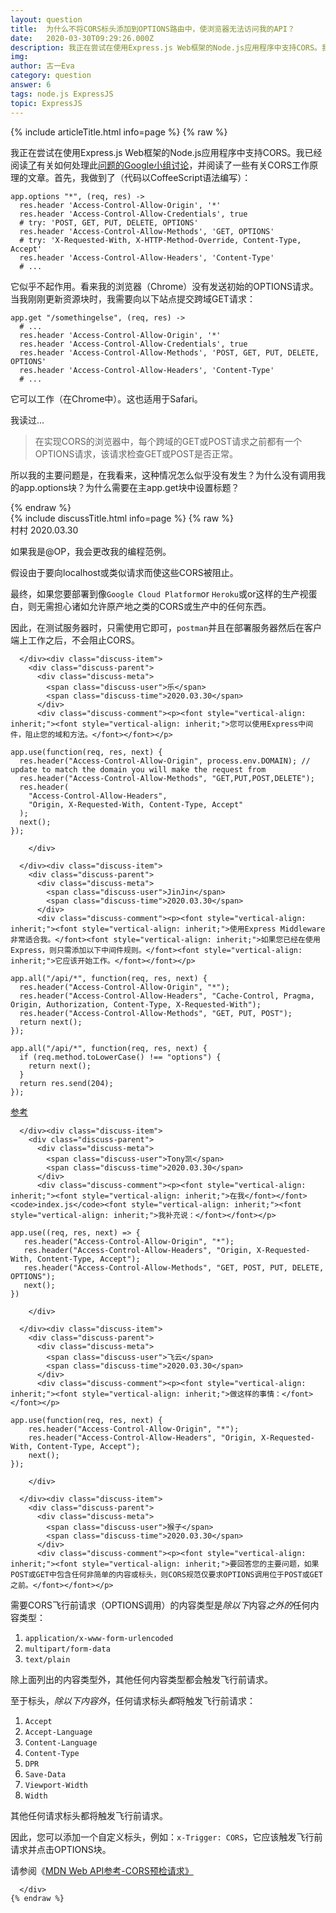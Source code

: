 ```yaml
---
layout: question
title:  为什么不将CORS标头添加到OPTIONS路由中，使浏览器无法访问我的API？
date:   2020-03-30T09:29:26.000Z
description: 我正在尝试在使用Express.js Web框架的Node.js应用程序中支持CORS。我已经阅读了有关如何处理此问题的Google小组讨论，并阅读了一些...
img: 
author: 古一Eva
category: question
answer: 6
tags: node.js ExpressJS
topic: ExpressJS
---
```

<div class="article-root">
  <div class="article">
    {% include articleTitle.html info=page %}
    {% raw %}
    <div class="article-content"><p><font style="vertical-align: inherit;"><font style="vertical-align: inherit;">我正在尝试在使用Express.js Web框架的Node.js应用程序中支持CORS。</font><font style="vertical-align: inherit;">我已经阅读</font></font><a href="http://groups.google.com/group/express-js/browse_thread/thread/71db58df2c74d06a" rel="noreferrer"><font style="vertical-align: inherit;"><font style="vertical-align: inherit;">了</font></font></a><font style="vertical-align: inherit;"><font style="vertical-align: inherit;">有关如何处理此</font><a href="http://groups.google.com/group/express-js/browse_thread/thread/71db58df2c74d06a" rel="noreferrer"><font style="vertical-align: inherit;">问题的Google小组讨论</font></a><font style="vertical-align: inherit;">，并阅读了一些有关CORS工作原理的文章。</font><font style="vertical-align: inherit;">首先，我做到了（代码以CoffeeScript语法编写）：</font></font></p>

<pre><code>app.options "*", (req, res) -&gt;<font></font>
  res.header 'Access-Control-Allow-Origin', '*'<font></font>
  res.header 'Access-Control-Allow-Credentials', true<font></font>
  # try: 'POST, GET, PUT, DELETE, OPTIONS'<font></font>
  res.header 'Access-Control-Allow-Methods', 'GET, OPTIONS'<font></font>
  # try: 'X-Requested-With, X-HTTP-Method-Override, Content-Type, Accept'<font></font>
  res.header 'Access-Control-Allow-Headers', 'Content-Type'<font></font>
  # ...<font></font>
</code></pre>

<p><font style="vertical-align: inherit;"><font style="vertical-align: inherit;">它似乎不起作用。</font><font style="vertical-align: inherit;">看来我的浏览器（Chrome）没有发送初始的OPTIONS请求。</font><font style="vertical-align: inherit;">当我刚刚更新资源块时，我需要向以下站点提交跨域GET请求：</font></font></p>

<pre><code>app.get "/somethingelse", (req, res) -&gt;<font></font>
  # ...<font></font>
  res.header 'Access-Control-Allow-Origin', '*'<font></font>
  res.header 'Access-Control-Allow-Credentials', true<font></font>
  res.header 'Access-Control-Allow-Methods', 'POST, GET, PUT, DELETE, OPTIONS'<font></font>
  res.header 'Access-Control-Allow-Headers', 'Content-Type'<font></font>
  # ...<font></font>
</code></pre>

<p><font style="vertical-align: inherit;"><font style="vertical-align: inherit;">它可以工作（在Chrome中）。</font><font style="vertical-align: inherit;">这也适用于Safari。</font></font></p>

<p><font style="vertical-align: inherit;"><font style="vertical-align: inherit;">我读过...</font></font></p>

<blockquote>
  <p><font style="vertical-align: inherit;"><font style="vertical-align: inherit;">在实现CORS的浏览器中，每个跨域的GET或POST请求之前都有一个OPTIONS请求，该请求检查GET或POST是否正常。</font></font></p>
</blockquote>

<p><font style="vertical-align: inherit;"><font style="vertical-align: inherit;">所以我的主要问题是，在我看来，这种情况怎么似乎没有发生？</font><font style="vertical-align: inherit;">为什么没有调用我的app.options块？</font><font style="vertical-align: inherit;">为什么需要在主app.get块中设置标题？</font></font></p></div>
    {% endraw %}
  </div>

  <div class="discuss-wrapper">
    {% include discussTitle.html info=page %}
    {% raw %}
    <div class="discuss-item">
        <div class="discuss-parent">
          <div class="discuss-meta">
            <span class="discuss-user">村村</span>
            <span class="discuss-time">2020.03.30</span>
          </div>
          <div class="discuss-comment"><p><font style="vertical-align: inherit;"><font style="vertical-align: inherit;">如果我是@OP，我会更改我的编程范例。</font></font></p>

<p><font style="vertical-align: inherit;"><font style="vertical-align: inherit;">假设由于要向localhost或类似请求而使这些CORS被阻止。</font></font></p>

<p><font style="vertical-align: inherit;"><font style="vertical-align: inherit;">最终，如果您要部署到像</font></font><code>Google Cloud Platform</code><font style="vertical-align: inherit;"><font style="vertical-align: inherit;">or </font></font><code>Heroku</code><font style="vertical-align: inherit;"><font style="vertical-align: inherit;">或</font><font style="vertical-align: inherit;">or这样的生产视蛋白</font><font style="vertical-align: inherit;">，则无需担心诸如允许原产地之类的CORS或生产中的任何东西。</font></font></p>

<p><font style="vertical-align: inherit;"><font style="vertical-align: inherit;">因此，在测试服务器时，只需使用它即可，</font></font><code>postman</code><font style="vertical-align: inherit;"><font style="vertical-align: inherit;">并且在部署服务器然后在客户端上工作之后，不会阻止CORS。</font></font></p></div>
        </div>
        
      </div><div class="discuss-item">
        <div class="discuss-parent">
          <div class="discuss-meta">
            <span class="discuss-user">乐</span>
            <span class="discuss-time">2020.03.30</span>
          </div>
          <div class="discuss-comment"><p><font style="vertical-align: inherit;"><font style="vertical-align: inherit;">您可以使用Express中间件，阻止您的域和方法。</font></font></p>

<pre><code>app.use(function(req, res, next) {<font></font>
  res.header("Access-Control-Allow-Origin", process.env.DOMAIN); // update to match the domain you will make the request from<font></font>
  res.header("Access-Control-Allow-Methods", "GET,PUT,POST,DELETE");<font></font>
  res.header(<font></font>
    "Access-Control-Allow-Headers",<font></font>
    "Origin, X-Requested-With, Content-Type, Accept"<font></font>
  );<font></font>
  next();<font></font>
});<font></font>
</code></pre></div>
        </div>
        
      </div><div class="discuss-item">
        <div class="discuss-parent">
          <div class="discuss-meta">
            <span class="discuss-user">JinJin</span>
            <span class="discuss-time">2020.03.30</span>
          </div>
          <div class="discuss-comment"><p><font style="vertical-align: inherit;"><font style="vertical-align: inherit;">使用Express Middleware非常适合我。</font><font style="vertical-align: inherit;">如果您已经在使用Express，则只需添加以下中间件规则。</font><font style="vertical-align: inherit;">它应该开始工作。</font></font></p>

<pre><code>app.all("/api/*", function(req, res, next) {<font></font>
  res.header("Access-Control-Allow-Origin", "*");<font></font>
  res.header("Access-Control-Allow-Headers", "Cache-Control, Pragma, Origin, Authorization, Content-Type, X-Requested-With");<font></font>
  res.header("Access-Control-Allow-Methods", "GET, PUT, POST");<font></font>
  return next();<font></font>
});<font></font>
<font></font>
app.all("/api/*", function(req, res, next) {<font></font>
  if (req.method.toLowerCase() !== "options") {<font></font>
    return next();<font></font>
  }<font></font>
  return res.send(204);<font></font>
});<font></font>
</code></pre>

<p><a href="https://williambert.online/2013/06/allow-cors-with-localhost-in-chrome/" rel="nofollow noreferrer"><font style="vertical-align: inherit;"><font style="vertical-align: inherit;">参考</font></font></a></p></div>
        </div>
        
      </div><div class="discuss-item">
        <div class="discuss-parent">
          <div class="discuss-meta">
            <span class="discuss-user">Tony凯</span>
            <span class="discuss-time">2020.03.30</span>
          </div>
          <div class="discuss-comment"><p><font style="vertical-align: inherit;"><font style="vertical-align: inherit;">在我</font></font><code>index.js</code><font style="vertical-align: inherit;"><font style="vertical-align: inherit;">我补充说：</font></font></p>

<pre><code>app.use((req, res, next) =&gt; {<font></font>
   res.header("Access-Control-Allow-Origin", "*");<font></font>
   res.header("Access-Control-Allow-Headers", "Origin, X-Requested-With, Content-Type, Accept");<font></font>
   res.header("Access-Control-Allow-Methods", "GET, POST, PUT, DELETE, OPTIONS");<font></font>
   next();<font></font>
}) <font></font>
</code></pre></div>
        </div>
        
      </div><div class="discuss-item">
        <div class="discuss-parent">
          <div class="discuss-meta">
            <span class="discuss-user">飞云</span>
            <span class="discuss-time">2020.03.30</span>
          </div>
          <div class="discuss-comment"><p><font style="vertical-align: inherit;"><font style="vertical-align: inherit;">做这样的事情：</font></font></p>

<pre><code>app.use(function(req, res, next) {<font></font>
    res.header("Access-Control-Allow-Origin", "*");<font></font>
    res.header("Access-Control-Allow-Headers", "Origin, X-Requested-With, Content-Type, Accept");<font></font>
    next();<font></font>
});<font></font>
</code></pre></div>
        </div>
        
      </div><div class="discuss-item">
        <div class="discuss-parent">
          <div class="discuss-meta">
            <span class="discuss-user">猴子</span>
            <span class="discuss-time">2020.03.30</span>
          </div>
          <div class="discuss-comment"><p><font style="vertical-align: inherit;"><font style="vertical-align: inherit;">要回答您的主要问题，如果POST或GET中包含任何非简单的内容或标头，则CORS规范仅要求OPTIONS调用位于POST或GET之前。</font></font></p>

<p><font style="vertical-align: inherit;"><font style="vertical-align: inherit;">需要CORS飞行前请求（OPTIONS调用）的内容类型是</font></font><em><font style="vertical-align: inherit;"><font style="vertical-align: inherit;">除以下</font></font></em><font style="vertical-align: inherit;"><font style="vertical-align: inherit;">内容</font><em><font style="vertical-align: inherit;">之外的</font></em><font style="vertical-align: inherit;">任何内容类型</font><font style="vertical-align: inherit;">：</font></font></p>

<ol>
<li><code>application/x-www-form-urlencoded</code></li>
<li><code>multipart/form-data</code></li>
<li><code>text/plain</code></li>
</ol>

<p><font style="vertical-align: inherit;"><font style="vertical-align: inherit;">除上面列出的内容类型外，其他任何内容类型都会触发飞行前请求。</font></font></p>

<p><font style="vertical-align: inherit;"><font style="vertical-align: inherit;">至于标头，</font></font><em><font style="vertical-align: inherit;"><font style="vertical-align: inherit;">除以下内容外</font></font></em><font style="vertical-align: inherit;"><font style="vertical-align: inherit;">，任何请求标头</font><em><font style="vertical-align: inherit;">都</font></em><font style="vertical-align: inherit;">将触发飞行前请求：</font></font></p>

<ol>
<li><code>Accept</code></li>
<li><code>Accept-Language</code></li>
<li><code>Content-Language</code></li>
<li><code>Content-Type</code></li>
<li><code>DPR</code></li>
<li><code>Save-Data</code></li>
<li><code>Viewport-Width</code></li>
<li><code>Width</code></li>
</ol>

<p><font style="vertical-align: inherit;"><font style="vertical-align: inherit;">其他任何请求标头都将触发飞行前请求。</font></font></p>

<p><font style="vertical-align: inherit;"><font style="vertical-align: inherit;">因此，您可以添加一个自定义标头，例如：</font></font><code>x-Trigger: CORS</code><font style="vertical-align: inherit;"><font style="vertical-align: inherit;">，它应该触发飞行前请求并点击OPTIONS块。</font></font></p>

<p><font style="vertical-align: inherit;"><font style="vertical-align: inherit;">请参阅《</font></font><a href="https://developer.mozilla.org/en-US/docs/Web/HTTP/CORS#Preflighted_requests" rel="noreferrer"><font style="vertical-align: inherit;"><font style="vertical-align: inherit;">MDN Web API参考-CORS预检请求》</font></font></a></p></div>
        </div>
        
      </div>
    {% endraw %}
  </div>
<div>
